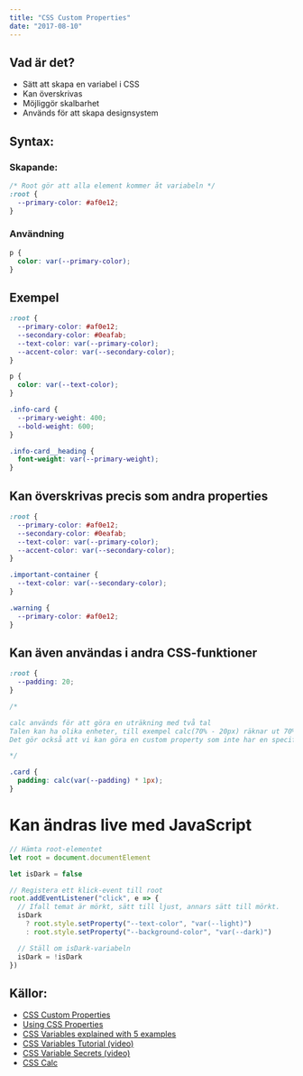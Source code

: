 ```yaml
---
title: "CSS Custom Properties"
date: "2017-08-10"
---
```


## Vad är det?

- Sätt att skapa en variabel i CSS
- Kan överskrivas
- Möjliggör skalbarhet
- Används för att skapa designsystem

## Syntax:

### Skapande:

```css
/* Root gör att alla element kommer åt variabeln */
:root {
  --primary-color: #af0e12;
}
```

### Användning

```css
p {
  color: var(--primary-color);
}
```

## Exempel

```css
:root {
  --primary-color: #af0e12;
  --secondary-color: #0eafab;
  --text-color: var(--primary-color);
  --accent-color: var(--secondary-color);
}

p {
  color: var(--text-color);
}

.info-card {
  --primary-weight: 400;
  --bold-weight: 600;
}

.info-card__heading {
  font-weight: var(--primary-weight);
}
```

## Kan överskrivas precis som andra properties

```css
:root {
  --primary-color: #af0e12;
  --secondary-color: #0eafab;
  --text-color: var(--primary-color);
  --accent-color: var(--secondary-color);
}

.important-container {
  --text-color: var(--secondary-color);
}

.warning {
  --primary-color: #af0e12;
}
```

## Kan även användas i andra CSS-funktioner

```css
:root {
  --padding: 20;
}

/*

calc används för att göra en uträkning med två tal
Talen kan ha olika enheter, till exempel calc(70% - 20px) räknar ut 70% av totala bredden, minus 20 pixlar.
Det gör också att vi kan göra en custom property som inte har en specifik enhet, och sedan multiplicera med 1 av den enheten vi vill använda.

*/

.card {
  padding: calc(var(--padding) * 1px);
}
```

# Kan ändras live med JavaScript

```javascript
// Hämta root-elementet
let root = document.documentElement

let isDark = false

// Registera ett klick-event till root
root.addEventListener("click", e => {
  // Ifall temat är mörkt, sätt till ljust, annars sätt till mörkt.
  isDark
    ? root.style.setProperty("--text-color", "var(--light)")
    : root.style.setProperty("--background-color", "var(--dark)")

  // Ställ om isDark-variabeln
  isDark = !isDark
})
```

## Källor:

- [CSS Custom Properties](https://developer.mozilla.org/en-US/docs/Web/CSS/--*)
- [Using CSS Properties](https://developer.mozilla.org/en-US/docs/Web/CSS/Using_CSS_custom_properties)
- [CSS Variables explained with 5 examples](https://codeburst.io/css-variables-explained-with-5-examples-84adaffaa5bd)
- [CSS Variables Tutorial (video)](https://www.youtube.com/watch?v=sQUB039MG0I)
- [CSS Variable Secrets (video)](https://www.youtube.com/watch?v=UQRSaG1hQ20)
- [CSS Calc](https://developer.mozilla.org/en-US/docs/Web/CSS/calc)
